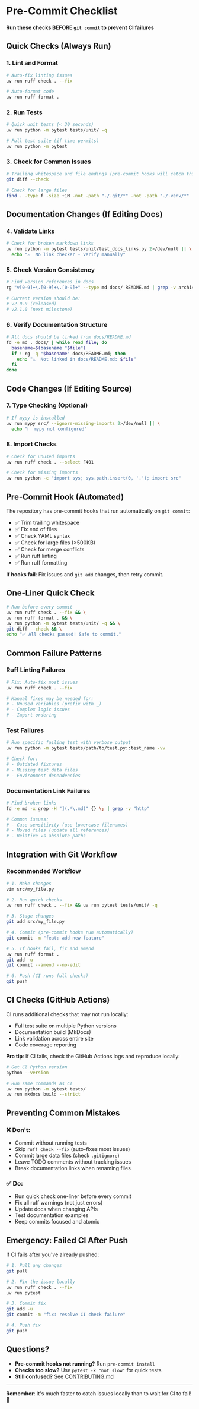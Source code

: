 # Pre-Commit Checklist

**Run these checks BEFORE `git commit` to prevent CI failures**

## Quick Checks (Always Run)

### 1. Lint and Format
```bash
# Auto-fix linting issues
uv run ruff check . --fix

# Auto-format code
uv run ruff format .
```

### 2. Run Tests
```bash
# Quick unit tests (< 30 seconds)
uv run python -m pytest tests/unit/ -q

# Full test suite (if time permits)
uv run python -m pytest
```

### 3. Check for Common Issues
```bash
# Trailing whitespace and file endings (pre-commit hooks will catch this)
git diff --check

# Check for large files
find . -type f -size +1M -not -path "./.git/*" -not -path "./.venv/*"
```

## Documentation Changes (If Editing Docs)

### 4. Validate Links
```bash
# Check for broken markdown links
uv run python -m pytest tests/unit/test_docs_links.py 2>/dev/null || \
  echo "⚠️  No link checker - verify manually"
```

### 5. Check Version Consistency
```bash
# Find version references in docs
rg "v[0-9]+\.[0-9]+\.[0-9]+" --type md docs/ README.md | grep -v archive

# Current version should be:
# v2.0.0 (released)
# v2.1.0 (next milestone)
```

### 6. Verify Documentation Structure
```bash
# All docs should be linked from docs/README.md
fd -e md . docs/ | while read file; do
  basename=$(basename "$file")
  if ! rg -q "$basename" docs/README.md; then
    echo "⚠️  Not linked in docs/README.md: $file"
  fi
done
```

## Code Changes (If Editing Source)

### 7. Type Checking (Optional)
```bash
# If mypy is installed
uv run mypy src/ --ignore-missing-imports 2>/dev/null || \
  echo "ℹ️  mypy not configured"
```

### 8. Import Checks
```bash
# Check for unused imports
uv run ruff check . --select F401

# Check for missing imports
uv run python -c "import sys; sys.path.insert(0, '.'); import src"
```

## Pre-Commit Hook (Automated)

The repository has pre-commit hooks that run automatically on `git commit`:
- ✅ Trim trailing whitespace
- ✅ Fix end of files
- ✅ Check YAML syntax
- ✅ Check for large files (>500KB)
- ✅ Check for merge conflicts
- ✅ Run ruff linting
- ✅ Run ruff formatting

**If hooks fail**: Fix issues and `git add` changes, then retry commit.

## One-Liner Quick Check

```bash
# Run before every commit
uv run ruff check . --fix && \
uv run ruff format . && \
uv run python -m pytest tests/unit/ -q && \
git diff --check && \
echo "✅ All checks passed! Safe to commit."
```

## Common Failure Patterns

### Ruff Linting Failures
```bash
# Fix: Auto-fix most issues
uv run ruff check . --fix

# Manual fixes may be needed for:
# - Unused variables (prefix with _)
# - Complex logic issues
# - Import ordering
```

### Test Failures
```bash
# Run specific failing test with verbose output
uv run python -m pytest tests/path/to/test.py::test_name -vv

# Check for:
# - Outdated fixtures
# - Missing test data files
# - Environment dependencies
```

### Documentation Link Failures
```bash
# Find broken links
fd -e md -x grep -H "](.*\.md)" {} \; | grep -v "http"

# Common issues:
# - Case sensitivity (use lowercase filenames)
# - Moved files (update all references)
# - Relative vs absolute paths
```

## Integration with Git Workflow

### Recommended Workflow
```bash
# 1. Make changes
vim src/my_file.py

# 2. Run quick checks
uv run ruff check . --fix && uv run pytest tests/unit/ -q

# 3. Stage changes
git add src/my_file.py

# 4. Commit (pre-commit hooks run automatically)
git commit -m "feat: add new feature"

# 5. If hooks fail, fix and amend
uv run ruff format .
git add -u
git commit --amend --no-edit

# 6. Push (CI runs full checks)
git push
```

## CI Checks (GitHub Actions)

CI runs additional checks that may not run locally:
- Full test suite on multiple Python versions
- Documentation build (MkDocs)
- Link validation across entire site
- Code coverage reporting

**Pro tip**: If CI fails, check the GitHub Actions logs and reproduce locally:
```bash
# Get CI Python version
python --version

# Run same commands as CI
uv run python -m pytest tests/
uv run mkdocs build --strict
```

## Preventing Common Mistakes

### ❌ Don't:
- Commit without running tests
- Skip `ruff check --fix` (auto-fixes most issues)
- Commit large data files (check `.gitignore`)
- Leave TODO comments without tracking issues
- Break documentation links when renaming files

### ✅ Do:
- Run quick check one-liner before every commit
- Fix all ruff warnings (not just errors)
- Update docs when changing APIs
- Test documentation examples
- Keep commits focused and atomic

## Emergency: Failed CI After Push

If CI fails after you've already pushed:

```bash
# 1. Pull any changes
git pull

# 2. Fix the issue locally
uv run ruff check . --fix
uv run pytest

# 3. Commit fix
git add -u
git commit -m "fix: resolve CI check failure"

# 4. Push fix
git push
```

## Questions?

- **Pre-commit hooks not running?** Run `pre-commit install`
- **Checks too slow?** Use `pytest -k "not slow"` for quick tests
- **Still confused?** See [CONTRIBUTING.md](../CONTRIBUTING.md)

---

**Remember**: It's much faster to catch issues locally than to wait for CI to fail! 🚀
